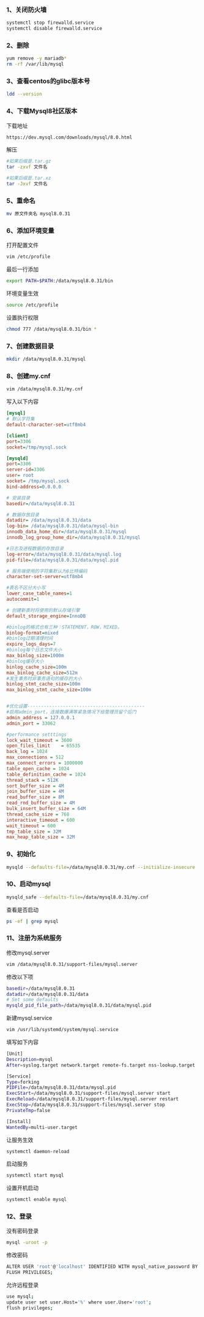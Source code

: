 ### 1、关闭防火墙

```bash
systemctl stop firewalld.service 
systemctl disable firewalld.service
```

### 2、删除

```bash
yum remove -y mariadb* 
rm -rf /var/lib/mysql 
```

### 3、查看centos的glibc版本号

```bash
ldd --version
```

### 4、下载Mysql8社区版本

下载地址

```bash
https://dev.mysql.com/downloads/mysql/8.0.html
```

解压

```bash
#如果后缀是.tar.gz 
tar -zxvf 文件名

#如果后缀是.tar.xz
tar -Jxvf 文件名
```

### 5、重命名

```bash
mv 原文件夹名 mysql8.0.31
```

### 6、添加环境变量

打开配置文件

```bash
vim /etc/profile
```

最后一行添加

```bash
export PATH=$PATH:/data/mysql8.0.31/bin
```

环境变量生效

```bash
source /etc/profile
```

设置执行权限

```bash
chmod 777 /data/mysql8.0.31/bin *
```

### 7、创建数据目录

```bash
mkdir /data/mysql8.0.31/mysql
```

### 8、创建my.cnf

```bash
vim /data/mysql8.0.31/my.cnf
```

写入以下内容

```ini
[mysql]
# 默认字符集
default-character-set=utf8mb4

[client]
port=3306
socket=/tmp/mysql.sock

[mysqld]
port=3306
server-id=3306
user= root
socket= /tmp/mysql.sock
bind-address=0.0.0.0 

# 安装目录
basedir=/data/mysql8.0.31

# 数据存放目录
datadir= /data/mysql8.0.31/data
log-bin= /data/mysql8.0.31/data/mysql-bin
innodb_data_home_dir=/data/mysql8.0.31/mysql
innodb_log_group_home_dir=/data/mysql8.0.31/mysql

#日志及进程数据的存放目录
log-error=/data/mysql8.0.31/data/mysql.log
pid-file=/data/mysql8.0.31/data/mysql.pid

# 服务端使用的字符集默认为8比特编码
character-set-server=utf8mb4

#表名不区分大小写
lower_case_table_names=1
autocommit=1

# 创建新表时将使用的默认存储引擎
default_storage_engine=InnoDB 

#binlog的格式也有三种：STATEMENT，ROW，MIXED。
binlog-format=mixed
#binlog过期清理时间
expire_logs_days=7
#binlog每个日志文件大小
max_binlog_size=1000m
#binlog缓存大小
binlog_cache_size=100m
max_binlog_cache_size=512m
#发生事务时非事务语句的缓存的大小
binlog_stmt_cache_size=100m
max_binlog_stmt_cache_size=100m


#优化设置-------------------------------------------
#启用admin_port，连接数爆满等紧急情况下给管理员留个后门
admin_address = 127.0.0.1
admin_port = 33062

#performance setttings
lock_wait_timeout = 3600
open_files_limit    = 65535
back_log = 1024
max_connections = 512
max_connect_errors = 1000000
table_open_cache = 1024
table_definition_cache = 1024
thread_stack = 512K
sort_buffer_size = 4M
join_buffer_size = 4M
read_buffer_size = 8M
read_rnd_buffer_size = 4M
bulk_insert_buffer_size = 64M
thread_cache_size = 768
interactive_timeout = 600
wait_timeout = 600
tmp_table_size = 32M
max_heap_table_size = 32M
```

### 9、初始化

```bash
mysqld --defaults-file=/data/mysql8.0.31/my.cnf --initialize-insecure
```

### 10、启动mysql

```bash
mysqld_safe --defaults-file=/data/mysql8.0.31/my.cnf
```

查看是否启动

```bash
ps -ef | grep mysql
```

### 11、注册为系统服务

修改mysql.server

```bash
vim /data/mysql8.0.31/support-files/mysql.server
```

修改以下项

```bash
basedir=/data/mysql8.0.31
datadir=/data/mysql8.0.31/data
# Set some defaults
mysqld_pid_file_path=/data/mysql8.0.31/data/mysql.pid
```

新建mysql.service

```bash
vim /usr/lib/systemd/system/mysql.service
```

填写如下内容

```bash
[Unit]
Description=mysql
After=syslog.target network.target remote-fs.target nss-lookup.target

[Service]
Type=forking
PIDFile=/data/mysql8.0.31/data/mysql.pid
ExecStart=/data/mysql8.0.31/support-files/mysql.server start
ExecReload=/data/mysql8.0.31/support-files/mysql.server restart
ExecStop=/data/mysql8.0.31/support-files/mysql.server stop
PrivateTmp=false

[Install]
WantedBy=multi-user.target

```

让服务生效

```bash
systemctl daemon-reload
```

启动服务

```bash
systemctl start mysql
```

设置开机启动

```bash
systemctl enable mysql
```

### 12、登录

没有密码登录

```bash
mysql -uroot -p
```

修改密码

```bash
ALTER USER 'root'@'localhost' IDENTIFIED WITH mysql_native_password BY 'root';
FLUSH PRIVILEGES;
```

允许远程登录

```bash
use mysql;
update user set user.Host='%' where user.User='root';
flush privileges;
```

